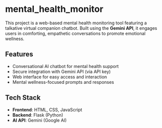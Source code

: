 # mental_health_monitor

This project is a web-based mental health monitoring tool featuring a talkative virtual companion chatbot. Built using the **Gemini API**, it engages users in comforting, empathetic conversations to promote emotional wellness.

##  Features

-  Conversational AI chatbot for mental health support
-  Secure integration with Gemini API (via API key)
-  Web interface for easy access and interaction
-  Mental wellness-focused prompts and responses

##  Tech Stack

- **Frontend**: HTML, CSS, JavaScript
- **Backend**: Flask (Python)
- **AI API**: Gemini (Google AI)





